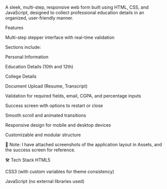 A sleek, multi-step, responsive web form built using HTML, CSS, and JavaScript, designed to collect professional education details in an organized, user-friendly manner.

Features

Multi-step stepper interface with real-time validation

Sections include:

Personal Information

Education Details (10th and 12th)

College Details

Document Upload (Resume, Transcript)

Validation for required fields, email, CGPA, and percentage inputs

Success screen with options to restart or close

Smooth scroll and animated transitions

Responsive design for mobile and desktop devices

Customizable and modular structure

📁 Note: I have attached screenshots of the application layout in Assets, and the success screen for reference.

🛠️ Tech Stack
HTML5

CSS3 (with custom variables for theme consistency)

JavaScript (no external libraries used)
